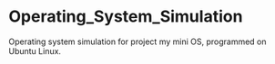 # Operating_System_Simulation
Operating system simulation for project my mini OS, programmed on Ubuntu Linux.
